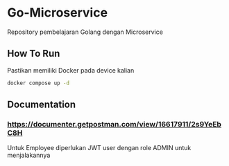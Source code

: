 # Go-Microservice
Repository pembelajaran Golang dengan Microservice

## How To Run
Pastikan memiliki Docker pada device kalian
```sh
docker compose up -d
```

## Documentation
### https://documenter.getpostman.com/view/16617911/2s9YeEbC8H
Untuk Employee diperlukan JWT user dengan role ADMIN untuk menjalakannya
